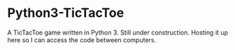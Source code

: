 # Python3-TicTacToe
A TicTacToe game written in Python 3. Still under construction. Hosting it up here so I can access the code between computers.
